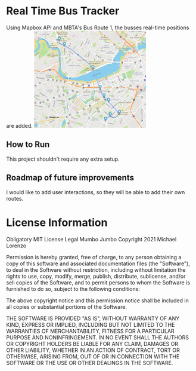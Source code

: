 # Real Time Bus Tracker
Using Mapbox API and MBTA's Bus Route 1, the busses real-time positions are added.
<img src= "RealTimeBusTracker.png" width='300'/>

## How to Run
This project shouldn't require any extra setup.

## Roadmap of future improvements
I would like to add user interactions, so they will be able to add their own routes.

# License Information
Obligatory MIT License Legal Mumbo Jumbo
Copyright 2021 Michael Lorenzo

Permission is hereby granted, free of charge, to any person obtaining a copy of this software and associated documentation files (the "Software"), to deal in the Software without restriction, including without limitation the rights to use, copy, modify, merge, publish, distribute, sublicense, and/or sell copies of the Software, and to permit persons to whom the Software is furnished to do so, subject to the following conditions:

The above copyright notice and this permission notice shall be included in all copies or substantial portions of the Software.

THE SOFTWARE IS PROVIDED "AS IS", WITHOUT WARRANTY OF ANY KIND, EXPRESS OR IMPLIED, INCLUDING BUT NOT LIMITED TO THE WARRANTIES OF MERCHANTABILITY, FITNESS FOR A PARTICULAR PURPOSE AND NONINFRINGEMENT. IN NO EVENT SHALL THE AUTHORS OR COPYRIGHT HOLDERS BE LIABLE FOR ANY CLAIM, DAMAGES OR OTHER LIABILITY, WHETHER IN AN ACTION OF CONTRACT, TORT OR OTHERWISE, ARISING FROM, OUT OF OR IN CONNECTION WITH THE SOFTWARE OR THE USE OR OTHER DEALINGS IN THE SOFTWARE.

